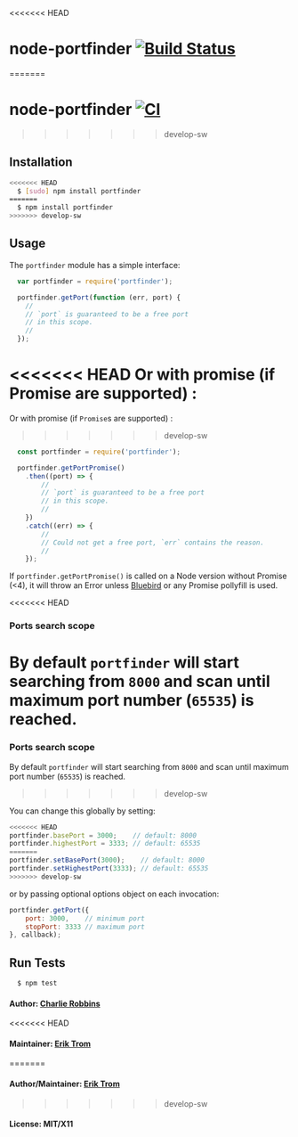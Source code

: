 <<<<<<< HEAD
# node-portfinder [![Build Status](https://api.travis-ci.org/http-party/node-portfinder.svg)](https://travis-ci.org/http-party/node-portfinder)
=======
# node-portfinder [![CI](https://github.com/http-party/node-portfinder/actions/workflows/ci.yml/badge.svg?branch=master)](https://github.com/http-party/node-portfinder/actions/workflows/ci.yml)
>>>>>>> develop-sw

## Installation

``` bash
<<<<<<< HEAD
  $ [sudo] npm install portfinder
=======
  $ npm install portfinder
>>>>>>> develop-sw
```

## Usage
The `portfinder` module has a simple interface:

``` js
  var portfinder = require('portfinder');

  portfinder.getPort(function (err, port) {
    //
    // `port` is guaranteed to be a free port
    // in this scope.
    //
  });
```

<<<<<<< HEAD
Or with promise (if Promise are supported) :
=======
Or with promise (if `Promise`s are supported) :
>>>>>>> develop-sw

``` js
  const portfinder = require('portfinder');

  portfinder.getPortPromise()
    .then((port) => {
        //
        // `port` is guaranteed to be a free port
        // in this scope.
        //
    })
    .catch((err) => {
        //
        // Could not get a free port, `err` contains the reason.
        //
    });
```

If `portfinder.getPortPromise()` is called on a Node version without Promise (<4), it will throw an Error unless [Bluebird](http://bluebirdjs.com/docs/getting-started.html) or any Promise pollyfill is used.

<<<<<<< HEAD
### Ports search scope 

By default `portfinder` will start searching from `8000` and scan until maximum port number (`65535`) is reached. 
=======
### Ports search scope

By default `portfinder` will start searching from `8000` and scan until maximum port number (`65535`) is reached.
>>>>>>> develop-sw

You can change this globally by setting:

```js
<<<<<<< HEAD
portfinder.basePort = 3000;    // default: 8000
portfinder.highestPort = 3333; // default: 65535
=======
portfinder.setBasePort(3000);    // default: 8000
portfinder.setHighestPort(3333); // default: 65535
>>>>>>> develop-sw
```

or by passing optional options object on each invocation:

```js
portfinder.getPort({
    port: 3000,    // minimum port
    stopPort: 3333 // maximum port
}, callback);
```

## Run Tests
``` bash
  $ npm test
```

#### Author: [Charlie Robbins][0]
<<<<<<< HEAD
#### Maintainer: [Erik Trom][1]
=======
#### Author/Maintainer: [Erik Trom][1]
>>>>>>> develop-sw
#### License: MIT/X11
[0]: http://nodejitsu.com
[1]: https://github.com/eriktrom
